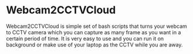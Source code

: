 # Webcam2CCTVCloud
Webcam2CCTVCloud is simple set of bash scripts that turns your webcam to CCTV camera which you can capture as many frame as you want in a certain period of time. 
It is very easy to use and you can run it on background or make use of your laptop as the CCTV while you are away.
